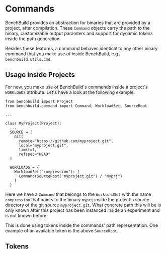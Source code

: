 # Commands

BenchBuild provides an abstraction for binaries that are provided by a project,
after compilation. These ``Command`` objects carry the path to the binary,
customizable output paramters and support for dynamic tokens inside the path
generation.

Besides these features, a command behaves identical to any other binary
command that you make use of inside BenchBuild, e.g., ``benchbuild.utils.cmd``.

## Usage inside Projects

For now, you make use of BenchBuild's commands inside a project's ``WORKLOADS``
attribute. Let's have a look at the following example:

```
from benchbuild import Project
from benchbuild.command import Command, WorkloadSet, SourceRoot

...

class MyProject(Project):
  ...
  SOURCE = [
    Git(
      remote="https://github.com/myproject.git",
      local="myproject.git",
      limit=1,
      refspec="HEAD"
  ]

  WORKLOADS = {
    WorkloadSet("compression"): [
      Command(SourceRoot("myproject.git") / "myprj")
    ]
  }
```

Here we have a ``Command`` that belongs to the ``WorkloadSet`` with the name
``compression`` that points to the binary ``myprj`` inside the project's
source directory of the git source ``myproject.git``. What concrete path
this will be is only known after this project has been instanced inside
an experiment and is not known before.

This is done using tokens inside the commands' path representation. One
example of an available token is the above ``SourceRoot``.

## Tokens
